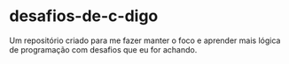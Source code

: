 # desafios-de-c-digo
Um repositório criado para me fazer manter o foco e aprender mais lógica de programação com desafios que eu for achando.
